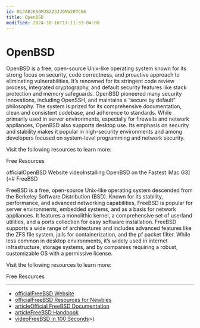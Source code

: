 ```yaml
---
id: 01JABJKSGMJ8ZZ3JJQNW207CN6
title: OpenBSD
modified: 2024-10-16T17:11:33-04:00
---
```

# OpenBSD
OpenBSD is a free, open-source Unix-like operating system known for its strong focus on security, code correctness, and proactive approach to eliminating vulnerabilities. It’s renowned for its stringent code review process, integrated cryptography, and default security features like stack protection and memory safeguards. OpenBSD pioneered many security innovations, including OpenSSH, and maintains a “secure by default” philosophy. The system is prized for its comprehensive documentation, clean and consistent codebase, and adherence to standards. While primarily used in server environments, especially for firewalls and network appliances, OpenBSD also supports desktop use. Its emphasis on security and stability makes it popular in high-security environments and among developers focused on system-level programming and network security.

Visit the following resources to learn more:

Free Resources

officialOpenBSD Website
videoInstalling OpenBSD on the Fastest iMac G3](<# FreeBSD

FreeBSD is a free, open-source Unix-like operating system descended from the Berkeley Software Distribution (BSD). Known for its stability, performance, and advanced networking capabilities, FreeBSD is popular for server environments, embedded systems, and as a basis for network appliances. It features a monolithic kernel, a comprehensive set of userland utilities, and a ports collection for easy software installation. FreeBSD supports a wide range of architectures and includes advanced features like the ZFS file system, jails for containerization, and the pf packet filter. While less common in desktop environments, it’s widely used in internet infrastructure, storage systems, and by companies requiring a robust, customizable OS with a permissive license.

Visit the following resources to learn more:

Free Resources

---

- [officialFreeBSD Website](https://www.freebsd.org/)
- [officialFreeBSD Resources for Newbies](https://www.freebsd.org/projects/newbies/)
- [articleOfficial FreeBSD Documentation](https://docs.freebsd.org/en/)
- [articleFreeBSD Handbook](https://docs.freebsd.org/en/books/handbook/)
- [videoFreeBSD in 100 Seconds](https://www.youtube.com/watch?v=NKHzcXwTdB4)>)